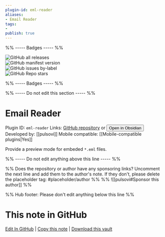 ```yaml
---
plugin-id: eml-reader
aliases:
- Email Reader
tags: 
- 
publish: true
---
```


%% ----- Badges ----- %%

![GitHub all releases](https://img.shields.io/github/downloads/pulsovi/obsidian_eml_reader/total?color=573E7A&logo=github&style=for-the-badge)   
![GitHub manifest version](https://img.shields.io/github/manifest-json/v/pulsovi/obsidian_eml_reader?color=573E7A&logo=github&style=for-the-badge)   
![GitHub issues by-label](https://img.shields.io/github/issues/pulsovi/obsidian_eml_reader/help%20wanted?color=573E7A&logo=github&style=for-the-badge)   
![GitHub Repo stars](https://img.shields.io/github/stars/pulsovi/obsidian_eml_reader?color=573E7A&logo=github&style=for-the-badge)

%% ----- Badges ----- %%

%% ----- Do not edit this section ----- %%

# Email Reader

Plugin ID: `eml-reader`
Links: [GitHub repository](https://github.com/pulsovi/obsidian_eml_reader) or [<button id=HH>Open in Obsidian</button>](obsidian://show-plugin?id=eml-reader)
Developed by: [[pulsovi]]
Mobile compatible: [[Mobile-compatible plugins|Yes]]

Provide a preview mode for embeded `*.eml` files.

%% ----- Do not edit anything above this line ----- %% 

%% Does the repository or author have any sponsoring links? Uncomment the next line and add them to the author's note. If they don't, please delete the placeholder tag: #placeholder/author %%
%% ![[pulsovi#Sponsor this author]] %%

%% Hub footer: Please don't edit anything below this line %%

# This note in GitHub

<span class="git-footer">[Edit In GitHub](https://github.dev/obsidian-community/obsidian-hub/blob/main/02%20-%20Community%20Expansions/02.05%20All%20Community%20Expansions/Plugins/eml-reader.md "git-hub-edit-note") | [Copy this note](https://raw.githubusercontent.com/obsidian-community/obsidian-hub/main/02%20-%20Community%20Expansions/02.05%20All%20Community%20Expansions/Plugins/eml-reader.md "git-hub-copy-note") | [Download this vault](https://github.com/obsidian-community/obsidian-hub/archive/refs/heads/main.zip "git-hub-download-vault") </span>
